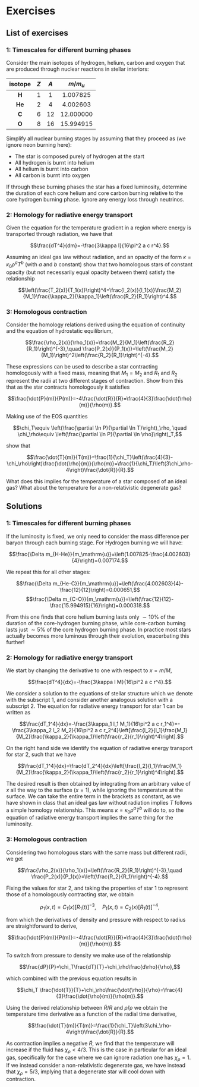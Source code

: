 # Exercises

## List of exercises

### 1: Timescales for different burning phases

Consider the main isotopes of hydrogen, helium, carbon and oxygen that are produced through nuclear reactions in stellar interiors:

| **isotope** | $Z$ | $A$ | $m/m_u$ |
|:-----------:|:---:|:---:|:----------:|
|    **H**    |  1  |  1  |  1.007825  |
|    **He**   |  2  |  4  |  4.002603  |
|    **C**   |  6  |  12  |  12.000000  |
|    **O**   |  8  |  16  |  15.994915  |

Simplify all nuclear burning stages by assuming that they proceed as (we ignore neon burning here):
- The star is composed purely of hydrogen at the start
- All hydrogen is burnt into helium
- All helium is burnt into carbon
- All carbon is burnt into oxygen

If through these burning phases the star has a fixed luminosity, determine the duration of each core helium and core carbon burning relative to the core hydrogen burning phase. Ignore any energy loss through neutrinos.

### 2: Homology for radiative energy transport

Given the equation for the temperature gradient in a region where energy is transported through radiation, we have that

$$\frac{dT^4}{dm}=-\frac{3\kappa l}{16\pi^2 a c r^4}.$$

Assuming an ideal gas law without radiation, and an opacity of
the form $\kappa=\kappa_0 \rho^aT^b$ (with $a$ and $b$ constant) show that two homologous stars of constant opacity (but not necessarily equal opacity between them) satisfy the relationship

$$\left(\frac{T_2(x)}{T_1(x)}\right)^4=\frac{l_2(x)}{l_1(x)}\frac{M_2}{M_1}\frac{\kappa_2}{\kappa_1}\left(\frac{R_2}{R_1}\right)^4.$$

### 3: Homologous contraction

Consider the homology relations derived using the equation of continuity and the equation of hydrostatic equilibrium,

$$\frac{\rho_2(x)}{\rho_1(x)}=\frac{M_2}{M_1}\left(\frac{R_2}{R_1}\right)^{-3},\quad \frac{P_2(x)}{P_1(x)}=\left(\frac{M_2}{M_1}\right)^2\left(\frac{R_2}{R_1}\right)^{-4}.$$

These expressions can be used to describe a star contracting homologously with a fixed mass, meaning that $M_1=M_2$ and $R_1$ and $R_2$ represent the radii at two different stages of contraction. Show from this that as the star contracts homologously it satisfies

$$\frac{\dot{P}(m)}{P(m)}=-4\frac{\dot{R}}{R}=\frac{4}{3}\frac{\dot{\rho}(m)}{\rho(m)}.$$

Making use of the EOS quantities

$$\chi_T\equiv \left(\frac{\partial \ln P}{\partial \ln T}\right)_\rho, \quad \chi_\rho\equiv \left(\frac{\partial \ln P}{\partial \ln \rho}\right)_T,$$

show that

$$\frac{\dot{T}(m)}{T(m)}=\frac{1}{\chi_T}\left(\frac{4}{3}-\chi_\rho\right)\frac{\dot{\rho}(m)}{\rho(m)}=\frac{1}{\chi_T}\left(3\chi_\rho-4\right)\frac{\dot{R}}{R}.$$

What does this implies for the temperature of a star composed of an ideal gas? What about the temperature for a non-relativistic degenerate gas?

## Solutions

### 1: Timescales for different burning phases

If the luminosity is fixed, we only need to consider the mass difference per baryon through each burning stage. For Hydrogen burning we will have:

$$\frac{\Delta m_{H-He}}{m_\mathrm{u}}=\left(1.007825-\frac{4.002603}{4}\right)=0.007174.$$

We repeat this for all other stages:

$$\frac{\Delta m_{He-C}}{m_\mathrm{u}}=\left(\frac{4.002603}{4}-\frac{12}{12}\right)=0.000651,$$
$$\frac{\Delta m_{C-O}}{m_\mathrm{u}}=\left(\frac{12}{12}-\frac{15.994915}{16}\right)=0.000318.$$

From this one finds that core helium burning lasts only $\sim 10\%$ of the duration of the core-hydrogen burning phase, while core-carbon burning lasts just $\sim 5\%$ of the core hydrogen burning phase. In practice most stars actually becomes more luminous through their evolution, exacerbating this further!

### 2: Homology for radiative energy transport

We start by changing the derivative to one with respect to $x=m/M$,

$$\frac{dT^4}{dx}=-\frac{3\kappa l M}{16\pi^2 a c r^4}.$$

We consider a solution to the equations of stellar structure which we denote with the subscript $1$, and consider another analogous solution with a subscript $2$. The equation for radiative energy transport for star $1$ can be written as

$$\frac{dT_1^4}{dx}=-\frac{3\kappa_1 l_1 M_1}{16\pi^2 a c r_1^4}=-\frac{3\kappa_2 l_2 M_2}{16\pi^2 a c r_2^4}\left[\frac{l_2}{l_1}\frac{M_1}{M_2}\frac{\kappa_2}{\kappa_1}\left(\frac{r_2}{r_1}\right)^4\right].$$

On the right hand side we identify the equation of radiative energy transport for star $2$, such that we have

$$\frac{dT_1^4}{dx}=\frac{dT_2^4}{dx}\left[\frac{l_2}{l_1}\frac{M_1}{M_2}\frac{\kappa_2}{\kappa_1}\left(\frac{r_2}{r_1}\right)^4\right].$$

The desired result is then obtained by integrating from an arbitrary value of $x$ all the way to the surface ($x=1$), while ignoring the temperature at the surface. We can take the entire term in the brackets as constant, as we have shown in class that an ideal gas law without radiation implies $T$ follows a simple homology relationship. This means $\kappa=\kappa_0\rho^a T^b$ will do to, so the equation of radiative energy transport implies the same thing for the luminosity.

### 3: Homologous contraction

Considering two homologous stars with the same mass but different radii, we get

$$\frac{\rho_2(x)}{\rho_1(x)}=\left(\frac{R_2}{R_1}\right)^{-3},\quad \frac{P_2(x)}{P_1(x)}=\left(\frac{R_2}{R_1}\right)^{-4}.$$

Fixing the values for star $2$, and taking the properties of star $1$ to represent those of a homologously contracting star, we obtain

$$\rho_1(x,t) = C_1(x) [R_1(t)]^{-3},\quad P_1(x,t) = C_2(x) [R_1(t)]^{-4},$$

from which the derivatives of density and pressure with respect to radius are straightforward to derive,

$$\frac{\dot{P}(m)}{P(m)}=-4\frac{\dot{R}}{R}=\frac{4}{3}\frac{\dot{\rho}(m)}{\rho(m)}.$$

To switch from pressure to density we make use of the relationship

$$\frac{dP}{P}=\chi_T\frac{dT}{T}+\chi_\rho\frac{d\rho}{\rho},$$

which combined with the previous equation results in

$$\chi_T \frac{\dot{T}}{T}+\chi_\rho\frac{\dot{\rho}}{\rho}=\frac{4}{3}\frac{\dot{\rho}(m)}{\rho(m)}.$$

Using the derived relationship between $\dot{R}/R$ and $\dot{\rho}/\rho$ we obtain the temperature time derivative as a function of the radial time derivative,

$$\frac{\dot{T}(m)}{T(m)}=\frac{1}{\chi_T}\left(3\chi_\rho-4\right)\frac{\dot{R}}{R}.$$

As contraction implies a negative $\dot{R}$, we find that the temperature will increase if the fluid has $\chi_\rho<4/3$. This is the case in particular for an ideal gas, specifically for the case where we can ignore radiation one has $\chi_\rho = 1$. If we instead consider a non-relativistic degenerate gas, we have instead that $\chi_\rho=5/3$, implying that a degenerate star will cool down with contraction.